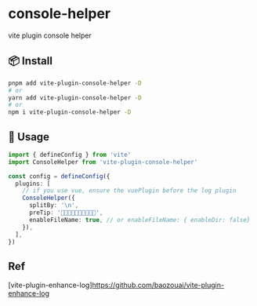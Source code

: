 # console-helper

vite plugin console helper

## 📦  Install

```sh
pnpm add vite-plugin-console-helper -D
# or
yarn add vite-plugin-console-helper -D
# or
npm i vite-plugin-console-helper -D
```

##  🔨 Usage

```ts
import { defineConfig } from 'vite'
import ConsoleHelper from 'vite-plugin-console-helper'

const config = defineConfig({
  plugins: [
    // if you use vue, ensure the vuePlugin before the log plugin
    ConsoleHelper({
      splitBy: '\n',
      preTip: '🐖🐖🐖🐖🐖🐖🐖🐖🐖🐖',
      enableFileName: true, // or enableFileName: { enableDir: false}
    }),
  ],
})
```

## Ref

[vite-plugin-enhance-log]https://github.com/baozouai/vite-plugin-enhance-log